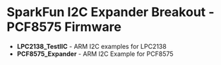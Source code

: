 SparkFun I2C Expander Breakout - PCF8575 Firmware
=================================================

* **LPC2138_TestIIC** - ARM I2C examples for LPC2138
* **PCF8575_Expander** - ARM I2C Example for PCF8575
